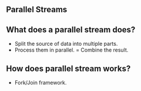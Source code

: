 ## Parallel Streams

## What does a parallel stream does?
- Split the source of data into multiple parts.
- Process them in parallel.
= Combine the result.
  
## How does parallel stream works?
- Fork/Join framework.
